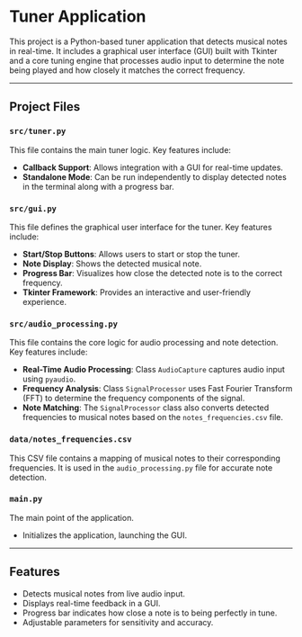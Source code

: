 # Tuner Application

This project is a Python-based tuner application that detects musical notes in real-time. It includes a graphical user interface (GUI) built with Tkinter and a core tuning engine that processes audio input to determine the note being played and how closely it matches the correct frequency.

---

## Project Files

### `src/tuner.py`
 This file contains the main tuner logic. Key features include:
- **Callback Support**: Allows integration with a GUI for real-time updates.
- **Standalone Mode**: Can be run independently to display detected notes in the terminal along with a progress bar.

### `src/gui.py`
This file defines the graphical user interface for the tuner. Key features include:
- **Start/Stop Buttons**: Allows users to start or stop the tuner.
- **Note Display**: Shows the detected musical note.
- **Progress Bar**: Visualizes how close the detected note is to the correct frequency.
- **Tkinter Framework**: Provides an interactive and user-friendly experience.

### `src/audio_processing.py`
This file contains the core logic for audio processing and note detection. Key features include:
- **Real-Time Audio Processing**: Class `AudioCapture` captures audio input using `pyaudio`.
- **Frequency Analysis**: Class `SignalProcessor` uses Fast Fourier Transform (FFT) to determine the frequency components of the signal.
- **Note Matching**: The `SignalProcessor` class also converts detected frequencies to musical notes based on the `notes_frequencies.csv` file.

### `data/notes_frequencies.csv`
This CSV file contains a mapping of musical notes to their corresponding frequencies. It is used in the `audio_processing.py` file for accurate note detection.

### `main.py`
The main point of the application.
- Initializes the application, launching the GUI.

---

## Features
- Detects musical notes from live audio input.
- Displays real-time feedback in a GUI.
- Progress bar indicates how close a note is to being perfectly in tune.
- Adjustable parameters for sensitivity and accuracy.

